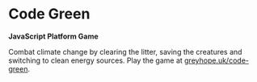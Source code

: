 # Code Green
**JavaScript Platform Game**

Combat climate change by clearing the litter, saving the creatures and switching to clean energy sources.
Play the game at [greyhope.uk/code-green](https://greyhope.uk/Code-Green).
